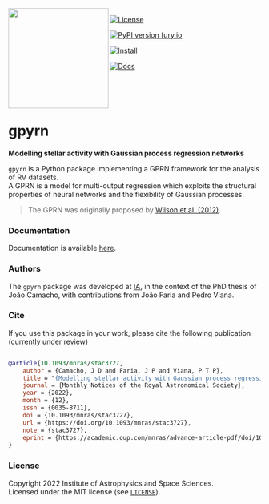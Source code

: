 <a href="https://iastro-pt.github.io/gpyrn/">
    <img align="left" width="200" height="200" src="https://i.imgur.com/8jqfpoz.png"> 
</a>

[![License](https://img.shields.io/badge/license-MIT-blue.svg)](https://github.com/iastro-pt/gpyrn/blob/master/LICENSE)

[![PyPI version fury.io](https://badge.fury.io/py/gpyrn.svg)](https://pypi.org/project/gpyrn/)

[![Install](https://github.com/iastro-pt/gpyrn/actions/workflows/install.yml/badge.svg)](https://github.com/iastro-pt/gpyrn/actions/workflows/install.yml)

[![Docs](https://github.com/iastro-pt/gpyrn/actions/workflows/docs.yml/badge.svg)](https://github.com/iastro-pt/gpyrn/actions/workflows/docs.yml)


<br>
<br>
<br>

# gpyrn


**Modelling stellar activity with Gaussian process regression networks**

`gpyrn` is a Python package implementing a GPRN framework for the analysis of RV
datasets.  
A GPRN is a model for multi-output regression which exploits the
structural properties of neural networks and the flexibility of Gaussian
processes.

> The GPRN was originally proposed by 
  [Wilson et al. (2012)](https://icml.cc/2012/papers/329.pdf).


### Documentation

Documentation is available [here](https://iastro-pt.github.io/gpyrn).

### Authors

The `gpyrn` package was developed at [IA](https://www.iastro.pt), in the context
of the PhD thesis of João Camacho, with contributions from João Faria and
Pedro Viana.

### Cite

If you use this package in your work, please cite the following publication
(currently under review)

```bibtex

@article{10.1093/mnras/stac3727,
    author = {Camacho, J D and Faria, J P and Viana, P T P},
    title = "{Modelling stellar activity with Gaussian process regression networks}",
    journal = {Monthly Notices of the Royal Astronomical Society},
    year = {2022},
    month = {12},
    issn = {0035-8711},
    doi = {10.1093/mnras/stac3727},
    url = {https://doi.org/10.1093/mnras/stac3727},
    note = {stac3727},
    eprint = {https://academic.oup.com/mnras/advance-article-pdf/doi/10.1093/mnras/stac3727/48453218/stac3727.pdf},
}

```


### License

Copyright 2022 Institute of Astrophysics and Space Sciences.  
Licensed under the MIT license (see [`LICENSE`](https://github.com/iastro-pt/gpyrn/blob/main/LICENSE)).
